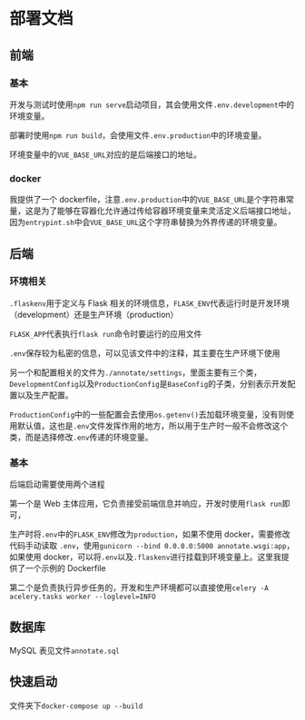 # 部署文档

## 前端

### 基本

开发与测试时使用`npm run serve`启动项目，其会使用文件`.env.development`中的环境变量。

部署时使用`npm run build`，会使用文件`.env.production`中的环境变量。

环境变量中的`VUE_BASE_URL`对应的是后端接口的地址。

### docker

我提供了一个 dockerfile，注意`.env.production`中的`VUE_BASE_URL`是个字符串常量，这是为了能够在容器化允许通过传给容器环境变量来灵活定义后端接口地址，因为`entrypint.sh`中会`VUE_BASE_URL`这个字符串替换为外界传递的环境变量。

## 后端

### 环境相关

`.flaskenv`用于定义与 Flask 相关的环境信息，`FLASK_ENV`代表运行时是开发环境（development）还是生产环境（production）

`FLASK_APP`代表执行`flask run`命令时要运行的应用文件

`.env`保存较为私密的信息，可以见该文件中的注释，其主要在生产环境下使用

另一个和配置相关的文件为`./annotate/settings`，里面主要有三个类，`DevelopmentConfig`以及`ProductionConfig`是`BaseConfig`的子类，分别表示开发配置以及生产配置。

`ProductionConfig`中的一些配置会去使用`os.getenv()`去加载环境变量，没有则使用默认值，这也是`.env`文件发挥作用的地方，所以用于生产时一般不会修改这个类，而是选择修改`.env`传递的环境变量。

### 基本

后端启动需要使用两个进程

第一个是 Web 主体应用，它负责接受前端信息并响应，开发时使用`flask run`即可，

生产时将`.env`中的`FLASK_ENV`修改为`production`，如果不使用 docker，需要修改代码手动读取 `.env`，使用`gunicorn --bind 0.0.0.0:5000 annotate.wsgi:app`，如果使用 docker，可以将`.env`以及`.flaskenv`进行挂载到环境变量上。这里我提供了一个示例的 Dockerfile

第二个是负责执行异步任务的，开发和生产环境都可以直接使用`celery -A acelery.tasks worker --loglevel=INFO`

## 数据库

MySQL 表见文件`annotate.sql`

## 快速启动

文件夹下`docker-compose up --build`

